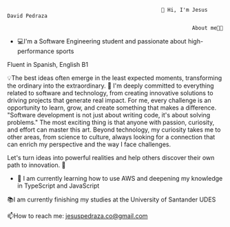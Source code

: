                                                       👋 Hi, I'm Jesus David Pedraza

                                                                About me👨‍💻

- 💻I'm a Software Engineering student and passionate about high-performance sports

Fluent in Spanish, English B1

💡The best ideas often emerge in the least expected moments, transforming the ordinary into the extraordinary. 🎯 I'm deeply committed to everything related to software and technology, from creating innovative solutions to driving projects that generate real impact. For me, every challenge is an opportunity to learn, grow, and create something that makes a difference. "Software development is not just about writing code, it's about solving problems." The most exciting thing is that anyone with passion, curiosity, and effort can master this art. Beyond technology, my curiosity takes me to other areas, from science to culture, always looking for a connection that can enrich my perspective and the way I face challenges.

Let's turn ideas into powerful realities and help others discover their own path to innovation. 🌟

- 🌱 I am currently learning how to use AWS and deepening my knowledge in TypeScript and JavaScript

📚I am currently finishing my studies at the University of Santander UDES

📫How to reach me: jesuspedraza.co@gmail.com

<!---
jesuspedrazaCO/jesuspedrazaCO is a ✨ special ✨ repository because its `README.md` (this file) appears on your GitHub profile.
You can click the Preview link to take a look at your changes.
--->
